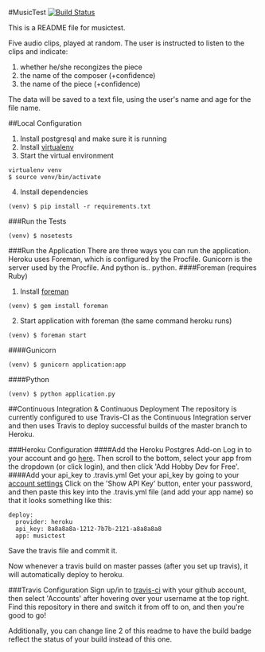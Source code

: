 #MusicTest
[![Build Status](https://travis-ci.org/asifrc/musictest.svg?branch=master)](https://travis-ci.org/asifrc/musictest)

This is a README file for musictest.

Five audio clips, played at random.
The user is instructed to listen to the clips
and indicate:
1. whether he/she recongizes the piece
2. the name of the composer (+confidence)
3. the name of the piece (+confidence)

The data will be saved to a text file,
using the user's name and age for the file name.

##Local Configuration
1. Install postgresql and make sure it is running
2. Install [virtualenv](https://virtualenv.pypa.io/en/latest/virtualenv.html)
3. Start the virtual environment
```
virtualenv venv  
$ source venv/bin/activate
```
4. Install dependencies
```
(venv) $ pip install -r requirements.txt
```

###Run the Tests
```
(venv) $ nosetests
```

###Run the Application
There are three ways you can run the application. Heroku uses Foreman, which
is configured by the Procfile. Gunicorn is the server used by the Procfile. And
python is.. python.
####Foreman (requires Ruby)
1. Install [foreman](https://github.com/ddollar/foreman)
```
(venv) $ gem install foreman
```
2. Start application with foreman (the same command heroku runs)
```
(venv) $ foreman start
```

####Gunicorn
```
(venv) $ gunicorn application:app
```

####Python
```
(venv) $ python application.py
```

##Continuous Integration & Continuous Deployment
The repository is currently configured to use Travis-CI as the Continuous
Integration server and then uses Travis to deploy successful builds of the master
branch to Heroku.

###Heroku Configuration
####Add the Heroku Postgres Add-on
Log in to your account and go [here](https://addons.heroku.com/heroku-postgresql).
Then scroll to the bottom, select your app from the dropdown (or click login),
and then click 'Add Hobby Dev for Free'.
####Add your api_key to .travis.yml
Get your api_key by going to your [account settings](https://dashboard.heroku.com/account)
Click on the 'Show API Key' button, enter your password, and then paste this key
into the .travis.yml file (and add your app name) so that it looks something like
this:
```
deploy:
  provider: heroku
  api_key: 8a8a8a8a-1212-7b7b-2121-a8a8a8a8
  app: musictest
```
Save the travis file and commit it.

Now whenever a travis build on master passes (after you set up travis), it will
automatically deploy to heroku.

###Travis Configuration
Sign up/in to [travis-ci](http://travis-ci.org) with your github account, then
select 'Accounts' after hovering over your username at the top right. Find this
repository in there and switch it from off to on, and then you're good to go!

Additionally, you can change line 2 of this readme to have the build badge
reflect the status of your build instead of this one.
